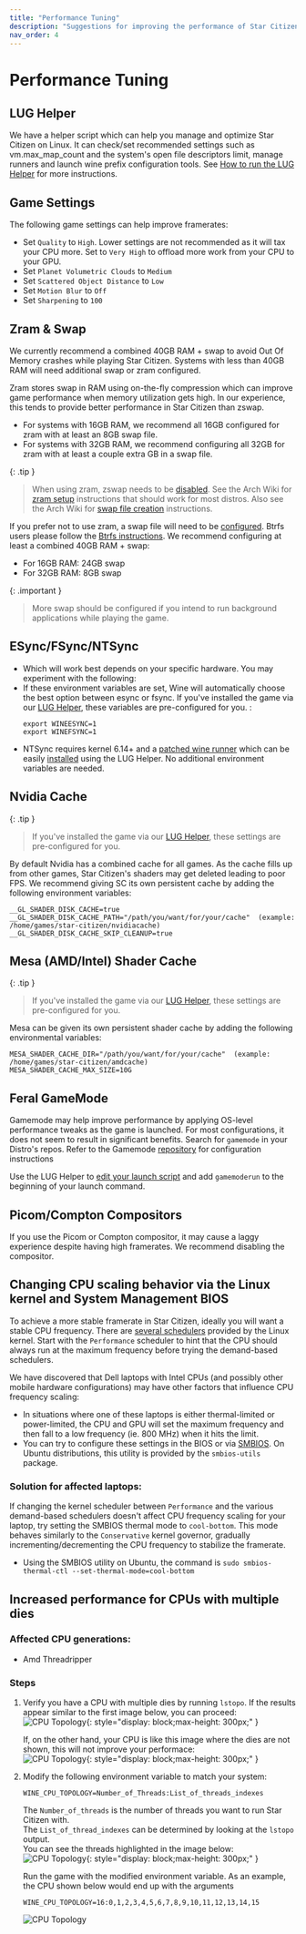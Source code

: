 ```yaml
---
title: "Performance Tuning"
description: "Suggestions for improving the performance of Star Citizen on Linux"
nav_order: 4
---
```

# Performance Tuning

## LUG Helper
We have a helper script which can help you manage and optimize Star Citizen on Linux. It can check/set recommended settings such as vm.max_map_count and the system's open file descriptors limit, manage runners and launch wine prefix configuration tools. See [How to run the LUG Helper](Tips-and-Tricks.md#how-to-run-the-lug-helper) for more instructions.


## Game Settings

The following game settings can help improve framerates:

- Set `Quality` to `High`. Lower settings are not recommended as it will tax your CPU more. Set to `Very High` to offload more work from your CPU to your GPU.
- Set `Planet Volumetric Clouds` to `Medium`
- Set `Scattered Object Distance` to `Low`
- Set `Motion Blur` to `Off`
- Set `Sharpening` to `100`


## Zram & Swap

We currently recommend a combined 40GB RAM + swap to avoid Out Of Memory crashes while playing Star Citizen. Systems with less than 40GB RAM will need additional swap or zram configured.

Zram stores swap in RAM using on-the-fly compression which can improve game performance when memory utilization gets high. In our experience, this tends to provide better performance in Star Citizen than zswap.
- For systems with 16GB RAM, we recommend all 16GB configured for zram with at least an 8GB swap file.
- For systems with 32GB RAM, we recommend configuring all 32GB for zram with at least a couple extra GB in a swap file.

{: .tip }
> When using zram, zswap needs to be [disabled](https://wiki.archlinux.org/title/Zswap#Toggling_zswap).
> See the Arch Wiki for [zram setup](https://wiki.archlinux.org/title/Zram#Using_zram-generator) instructions that should work for most distros.
> Also see the Arch Wiki for [swap file creation](https://wiki.archlinux.org/title/Swap#Swap_file_creation) instructions.

If you prefer not to use zram, a swap file will need to be [configured](https://wiki.archlinux.org/title/Swap#Swap_file). Btrfs users please follow the [Btrfs instructions](https://wiki.archlinux.org/title/Btrfs#Swap_file). We recommend configuring at least a combined 40GB RAM + swap:
- For 16GB RAM: 24GB swap
- For 32GB RAM: 8GB swap

{: .important }
>
> More swap should be configured if you intend to run background applications while playing the game.


## ESync/FSync/NTSync

- Which will work best depends on your specific hardware. You may experiment with the following:
- If these environment variables are set, Wine will automatically choose the best option between esync or fsync. If you've installed the game via our [LUG Helper](Tips-and-Tricks.md#how-to-run-the-lug-helper), these variables are pre-configured for you.
:
  ```
  export WINEESYNC=1
  export WINEFSYNC=1
  ```
- NTSync requires kernel 6.14+ and a [patched wine runner](https://github.com/starcitizen-lug/lug-wine) which can be easily [installed](Tips-and-Tricks#how-to-add-a-wine-runner) using the LUG Helper. No additional environment variables are needed.


## Nvidia Cache

{: .tip }
> If you've installed the game via our [LUG Helper](Tips-and-Tricks.md#how-to-run-the-lug-helper), these settings are pre-configured for you.

By default Nvidia has a combined cache for all games. As the cache fills up from other games, Star Citizen's shaders may get deleted leading to poor FPS. We recommend giving SC its own persistent cache by adding the following environment variables:
```
__GL_SHADER_DISK_CACHE=true
__GL_SHADER_DISK_CACHE_PATH="/path/you/want/for/your/cache"  (example: /home/games/star-citizen/nvidiacache)
__GL_SHADER_DISK_CACHE_SKIP_CLEANUP=true
```


## Mesa (AMD/Intel) Shader Cache

{: .tip }
> If you've installed the game via our [LUG Helper](Tips-and-Tricks.md#how-to-run-the-lug-helper), these settings are pre-configured for you.

Mesa can be given its own persistent shader cache by adding the following environmental variables:
```
MESA_SHADER_CACHE_DIR="/path/you/want/for/your/cache"  (example: /home/games/star-citizen/amdcache)
MESA_SHADER_CACHE_MAX_SIZE=10G
```


## Feral GameMode

Gamemode may help improve performance by applying OS-level performance tweaks as the game is launched. For most configurations, it does not seem to result in significant benefits. Search for `gamemode` in your Distro's repos. Refer to the Gamemode [repository](https://github.com/FeralInteractive/gamemode) for configuration instructions

Use the LUG Helper to [edit your launch script](/Tips-and-Tricks#how-to-edit-the-launch-script) and add `gamemoderun` to the beginning of your launch command.


## Picom/Compton Compositors

If you use the Picom or Compton compositor, it may cause a laggy experience despite having high framerates. We recommend disabling the compositor.


## Changing CPU scaling behavior via the Linux kernel and System Management BIOS

To achieve a more stable framerate in Star Citizen, ideally you will want a stable CPU frequency. There are [several schedulers](https://www.kernel.org/doc/Documentation/cpu-freq/governors.txt) provided by the Linux kernel. Start with the `Performance` scheduler to hint that the CPU should always run at the maximum frequency before trying the demand-based schedulers.

We have discovered that Dell laptops with Intel CPUs (and possibly other mobile hardware configurations) may have other factors that influence CPU frequency scaling:
- In situations where one of these laptops is either thermal-limited or power-limited, the CPU and GPU will set the maximum frequency and then fall to a low frequency (ie. 800 MHz) when it hits the limit.
- You can try to configure these settings in the BIOS or via [SMBIOS](https://www.dmtf.org/standards/smbios). On Ubuntu distributions, this utility is provided by the `smbios-utils` package.

### Solution for affected laptops:
If changing the kernel scheduler between `Performance` and the various demand-based schedulers doesn't affect CPU frequency scaling for your laptop, try setting the SMBIOS thermal mode to `cool-bottom`. This mode behaves similarly to the `Conservative` kernel governor, gradually incrementing/decrementing the CPU frequency to stabilize the framerate.
- Using the SMBIOS utility on Ubuntu, the command is `sudo smbios-thermal-ctl --set-thermal-mode=cool-bottom`

## Increased performance for CPUs with multiple dies
### Affected CPU generations:
- Amd Threadripper

### Steps
1. Verify you have a CPU with multiple dies by running `lstopo`. If the results appear similar to the first image below, you can proceed:  
    ![CPU Topology](https://user-images.githubusercontent.com/39007301/220378862-d4b9bbd7-15b3-4e1e-b77d-6b19f0908ba8.png){: style="display: block;max-height: 300px;" }

    If, on the other hand, your CPU is like this image where the dies are not shown, this will not improve your performace:  
    ![CPU Topology](https://user-images.githubusercontent.com/39007301/220378475-160e9091-3b2c-407b-acff-d606892d21c5.png){: style="display: block;max-height: 300px;" }
2. Modify the following environment variable to match your system:  
    ```
    WINE_CPU_TOPOLOGY=Number_of_Threads:List_of_threads_indexes
    ```
    The `Number_of_threads` is the number of threads you want to run Star Citizen with.  
    The `List_of_thread_indexes` can be determined by looking at the `lstopo` output.  
    You can see the threads highlighted in the image below:  
    ![CPU Topology](https://user-images.githubusercontent.com/39007301/220380665-5378ccc5-474e-4db2-8a4a-e893bb4ab347.png){: style="display: block;max-height: 300px;" }

    Run the game with the modified environment variable. As an example, the CPU shown below would end up with the arguments  
    ```
    WINE_CPU_TOPOLOGY=16:0,1,2,3,4,5,6,7,8,9,10,11,12,13,14,15
    ```
    ![CPU Topology](https://user-images.githubusercontent.com/39007301/220382182-3525c3e8-4466-4489-8e85-7c1319ac3a1b.png)
